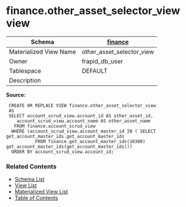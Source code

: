 # finance.other_asset_selector_view view

| Schema | [finance](../../schemas/finance.md) |
| ------ | ----------------------------------------------- |
| Materialized View Name | other_asset_selector_view |
| Owner | frapid_db_user |
| Tablespace | DEFAULT |
| Description |  |

**Source:**

```plpgsql
 CREATE OR REPLACE VIEW finance.other_asset_selector_view
 AS
 SELECT account_scrud_view.account_id AS other_asset_id,
    account_scrud_view.account_name AS other_asset_name
   FROM finance.account_scrud_view
  WHERE (account_scrud_view.account_master_id IN ( SELECT get_account_master_ids.get_account_master_ids
           FROM finance.get_account_master_ids(10300) get_account_master_ids(get_account_master_ids)))
  ORDER BY account_scrud_view.account_id;
```


### Related Contents
* [Schema List](../../schemas.md)
* [View List](../../views.md)
* [Materialized View List](../../materialized-views.md)
* [Table of Contents](../../README.md)

